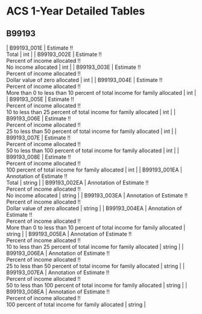 # ACS 1-Year Detailed Tables

## B99193

| B99193_001E | Estimate !!<br>Total | int |
| B99193_002E | Estimate !!<br>Percent of income allocated !!<br>No income allocated | int |
| B99193_003E | Estimate !!<br>Percent of income allocated !!<br>Dollar value of zero allocated | int |
| B99193_004E | Estimate !!<br>Percent of income allocated !!<br>More than 0 to less than 10 percent of total income for family allocated | int |
| B99193_005E | Estimate !!<br>Percent of income allocated !!<br>10 to less than 25 percent of total income for family allocated | int |
| B99193_006E | Estimate !!<br>Percent of income allocated !!<br>25 to less than 50 percent of total income for family allocated | int |
| B99193_007E | Estimate !!<br>Percent of income allocated !!<br>50 to less than 100 percent of total income for family allocated | int |
| B99193_008E | Estimate !!<br>Percent of income allocated !!<br>100 percent of total income for family allocated | int |
| B99193_001EA | Annotation of Estimate !!<br>Total | string |
| B99193_002EA | Annotation of Estimate !!<br>Percent of income allocated !!<br>No income allocated | string |
| B99193_003EA | Annotation of Estimate !!<br>Percent of income allocated !!<br>Dollar value of zero allocated | string |
| B99193_004EA | Annotation of Estimate !!<br>Percent of income allocated !!<br>More than 0 to less than 10 percent of total income for family allocated | string |
| B99193_005EA | Annotation of Estimate !!<br>Percent of income allocated !!<br>10 to less than 25 percent of total income for family allocated | string |
| B99193_006EA | Annotation of Estimate !!<br>Percent of income allocated !!<br>25 to less than 50 percent of total income for family allocated | string |
| B99193_007EA | Annotation of Estimate !!<br>Percent of income allocated !!<br>50 to less than 100 percent of total income for family allocated | string |
| B99193_008EA | Annotation of Estimate !!<br>Percent of income allocated !!<br>100 percent of total income for family allocated | string |

